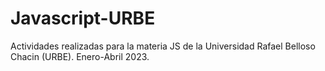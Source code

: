 # Javascript-URBE
Actividades realizadas para la materia JS de la Universidad Rafael Belloso Chacin (URBE). Enero-Abril 2023.
